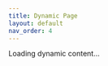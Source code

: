 ```yaml
---
title: Dynamic Page
layout: default
nav_order: 4
---
```


<div id="dynamic-content">Loading dynamic content...</div>

<script>
fetch('https://myapp.fly.dev/api/data')
  .then(response => response.json())
  .then(data => {
    document.getElementById('dynamic-content').innerHTML = `<p>${data.message}</p>`;
  })
  .catch(error => {
    document.getElementById('dynamic-content').innerHTML = `<p>Error loading data.</p>`;
    console.error(error);
  });
</script>
